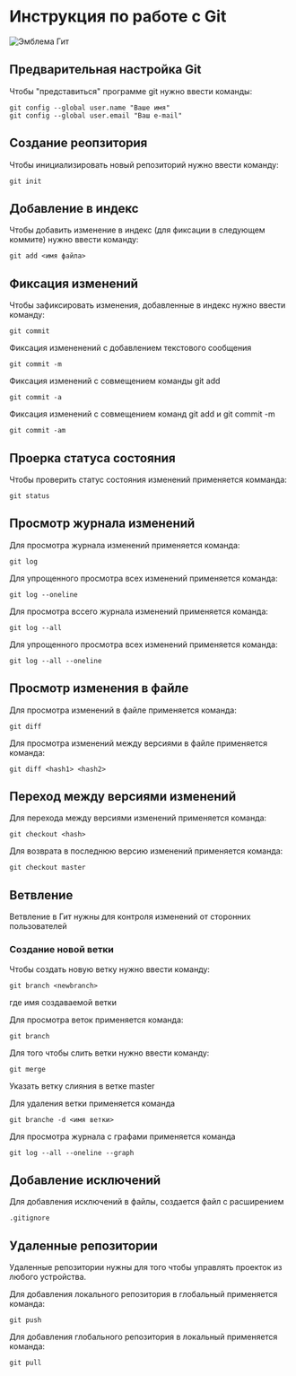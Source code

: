 # **Инструкция по работе с Git**

![Эмблема Гит](git%20image.jpg)

## Предварительная настройка Git

Чтобы "представиться" программе git нужно ввести команды:

    git config --global user.name "Ваше имя"
    git config --global user.email "Ваш e-mail"

## Создание реопзитория

Чтобы инициализировать новый репозиторий нужно ввести команду:

    git init

## Добавление в индекс

Чтобы добавить изменение в индекс (для фиксации в следующем коммите) нужно ввести команду:

    git add <имя файла>

## Фиксация изменений

Чтобы зафиксировать изменения, добавленные в индекс нужно ввести команду:

    git commit

Фиксация измененений с добавлением текстового сообщения

    git commit -m

Фиксация изменений с совмещением команды git add

    git commit -a

Фиксация изменений с совмещением команд git add и git commit -m

    git commit -am

## Проерка статуса состояния

Чтобы проверить статус состояния изменений применяется комманда:

    git status

## Просмотр журнала изменений

Для просмотра журнала изменений применяется команда:

    git log

Для упрощенного просмотра всех изменений применяется команда:

    git log --oneline

Для просмотра вссего журнала изменений применяется команда:

    git log --all

Для упрощенного просмотра всех изменений применяется команда:

    git log --all --oneline

## Просмотр изменения в файле

Для просмотра изменений в файле применяется команда:

    git diff

Для просмотра изменений между версиями в файле применяется команда:

    git diff <hash1> <hash2>

## Переход между версиями изменений

Для перехода между версиями изменений применяется команда:

    git checkout <hash>

Для возврата в последнюю версию изменений применяется команда:

    git checkout master

## Ветвление

Ветвление в Гит нужны для контроля изменений от сторонних пользователей

### Создание новой ветки

Чтобы создать новую ветку нужно ввести команду:

    git branch <newbranch>

где <newbranch> имя создаваемой ветки

Для просмотра веток применяется команда:

    git branch

Для того чтобы слить ветки нужно ввести команду:

    git merge

Указать ветку слияния в ветке master 

Для удаления ветки применяется команда

    git branche -d <имя ветки>

Для просмотра журнала с графами применяется команда

    git log --all --oneline --graph

## Добавление исключений

Для добавления исключений в файлы, создается файл с расширением

    .gitignore

## Удаленные репозитории

Удаленные репозитории нужны для того чтобы управлять проекток из любого устройства.

Для добавления локального репозитория в глобальный применяется команда:

    git push

Для добавления глобального репозитория в локальный применяется команда:
    
    git pull
